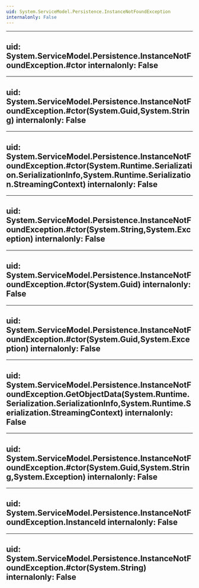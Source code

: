 ```yaml
---
uid: System.ServiceModel.Persistence.InstanceNotFoundException
internalonly: False
---
```


---
uid: System.ServiceModel.Persistence.InstanceNotFoundException.#ctor
internalonly: False
---

---
uid: System.ServiceModel.Persistence.InstanceNotFoundException.#ctor(System.Guid,System.String)
internalonly: False
---

---
uid: System.ServiceModel.Persistence.InstanceNotFoundException.#ctor(System.Runtime.Serialization.SerializationInfo,System.Runtime.Serialization.StreamingContext)
internalonly: False
---

---
uid: System.ServiceModel.Persistence.InstanceNotFoundException.#ctor(System.String,System.Exception)
internalonly: False
---

---
uid: System.ServiceModel.Persistence.InstanceNotFoundException.#ctor(System.Guid)
internalonly: False
---

---
uid: System.ServiceModel.Persistence.InstanceNotFoundException.#ctor(System.Guid,System.Exception)
internalonly: False
---

---
uid: System.ServiceModel.Persistence.InstanceNotFoundException.GetObjectData(System.Runtime.Serialization.SerializationInfo,System.Runtime.Serialization.StreamingContext)
internalonly: False
---

---
uid: System.ServiceModel.Persistence.InstanceNotFoundException.#ctor(System.Guid,System.String,System.Exception)
internalonly: False
---

---
uid: System.ServiceModel.Persistence.InstanceNotFoundException.InstanceId
internalonly: False
---

---
uid: System.ServiceModel.Persistence.InstanceNotFoundException.#ctor(System.String)
internalonly: False
---
